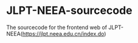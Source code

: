 # JLPT-NEEA-sourcecode
The sourcecode for the frontend web of JLPT-NEEA(https://jlpt.neea.edu.cn/index.do)
